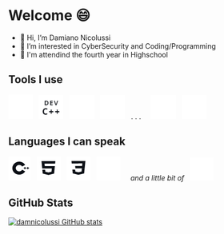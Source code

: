 # Welcome 😄

- 👋 Hi, I’m Damiano Nicolussi
- 👀 I’m interested in CyberSecurity and Coding/Programming
- 🏫 I'm attendind the fourth year in Highschool

## Tools I use
![visual_studio_code](/images/visual_studio_code.png)
&nbsp;
![dev_cpp](/images/dev_cpp.png)
&nbsp;
![github](/images/github.png)
&nbsp;
![terminal](/images/terminal.png)
&nbsp;
. . .
&nbsp;
&nbsp;
![kali_linux](/images/kali_linux.png)
&nbsp;
![windows](/images/windows.png)

## Languages I can speak
![cpp](/images/cpp.png)
&nbsp;
![html](/images/html.png)
&nbsp;
![css](/images/css.png)
&nbsp;
![python](/images/python.png)
&nbsp; &nbsp;
*and a little bit of* &nbsp;
![javascript](/images/javascript.png)

## GitHub Stats
[![damnicolussi GitHub stats](https://github-readme-stats.vercel.app/api?username=damnicolussi)](https://github.com/damnicolussi)


<!---
damnicolussi/damnicolussi is a ✨ special ✨ repository because its `README.md` (this file) appears on your GitHub profile.
You can click the Preview link to take a look at your changes.
--->
